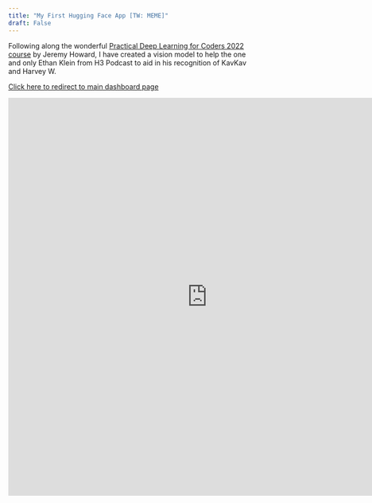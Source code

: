 ```yaml
---
title: "My First Hugging Face App [TW: MEME]"
draft: False
---
```


Following along the wonderful [Practical Deep Learning for Coders 2022 course](https://youtube.com/playlist?list=PLfYUBJiXbdtSvpQjSnJJ_PmDQB_VyT5iU) by Jeremy Howard, I have created a vision model to help the one and only Ethan Klein from H3 Podcast to aid in his recognition of KavKav and Harvey W.

[Click here to redirect to main dashboard page](https://huggingface.co/spaces/justintzeji/ryan_or_harvey)


<iframe src="https://hf.space/embed/justintzeji/ryan_or_harvey/+" frameborder="0" width="800" height="800"></iframe>